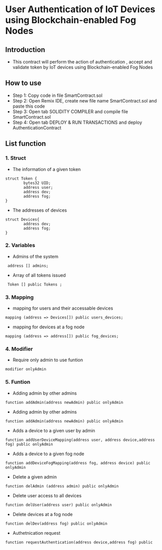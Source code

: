 # User Authentication of IoT Devices using Blockchain-enabled Fog Nodes

## Introduction

- This contract will perform the action of authentication , accept and validate token
  by IoT devices using Blockchain-enabled Fog Nodes

## How to use

- Step 1: Copy code in file SmartContract.sol
- Step 2: Open Remix IDE, create new file name SmartContract.sol and paste this code
- Step 3: Open tab SOLIDITY COMPILER and compile file SmartContract.sol
- Step 4: Open tab DEPLOY & RUN TRANSACTIONS and deploy AuthenticationContract

## List function

### 1. Struct

- The information of a given token

```
struct Token {
        bytes32 UID;
        address user;
        address dev;
        address fog;
}
```

- The addresses of devices

```
struct Devices{
        address dev;
        address fog;
}
```

### 2. Variables

- Admins of the system

```
 address [] admins;
```

- Array of all tokens issued

```
 Token [] public Tokens ;
```

### 3. Mapping

- mapping for users and their accessable devices

```
mapping (address => Devices[]) public users_devices;
```

- mapping for devices at a fog node

```
mapping (address => address[]) public fog_devices;
```

### 4. Modifier

- Require only admin to use funtion

```
modifier onlyAdmin
```

### 5. Funtion

- Adding admin by other admins

```
function addAdmin(address newAdmin) public onlyAdmin
```

- Adding admin by other admins

```
function addAdmin(address newAdmin) public onlyAdmin
```

- Adds a device to a given user by admin

```
function addUserDeviceMapping(address user, address device,address fog) public onlyAdmin
```

- Adds a device to a given fog node

```
function addDeviceFogMapping(address fog, address device) public onlyAdmin
```

- Delete a given admin

```
function delAdmin (address admin) public onlyAdmin
```

- Delete user access to all devices

```
function delUser(address user) public onlyAdmin
```

- Delete devices at a fog node

```
function delDev(address fog) public onlyAdmin
```

- Authetnication request

```
function requestAuthentication(address device,address fog) public
```

